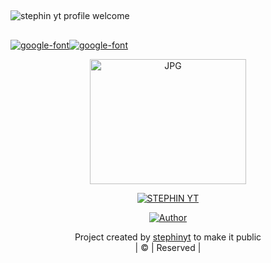 ##
![stephin yt profile welcome](https://user-images.githubusercontent.com/93263203/139650756-1903dee4-1dc5-480e-837b-4ec190aeee82.gif)

##
<a href="https://github.com/stephinyt"><img src="https://avatars.githubusercontent.com/u/93263203?s=400&u=7dad4df2d59f8ace0cb0fa4535e91a0c54bb62e5&v=4.jpg" alt="google-font" border="0"></a><a href="https://github.com/stephinyt"><img src="https://avatars.githubusercontent.com/u/93263203?s=400&u=7dad4df2d59f8ace0cb0fa4535e91a0c54bb62e5&v=4.jpg" alt="google-font" border="0"></a>

<div align="center">
        <img src="https://raw.githubusercontent.com/stephinyt/riolu/main/riolu%20photo.jpg" alt="JPG" width="250" height="200"/>
</p>

<div align="center">

 </a>
</p>
<div align="center">
 <p align="center">
<a href="#"><img title="STEPHIN YT" src="https://img.shields.io/badge/RIOLU-red?colorA=%23ff0000&colorB=%23017e40&style=for-the-badge"></a>
</p>
  <p align="center">
<a href="https://github.com/stephinyt"><img title="Author" src="https://img.shields.io/badge/Author-stephin-yt/riolu?color=blue&style=for-the-badge&logo=whatsapp"></a>
</p>
</div>
<p align="center">
Project created by <a href="https://github.com/stephinyt">stephinyt</a> to make it public
    <br>
       | © |
        Reserved |
    <br> 
</p>


